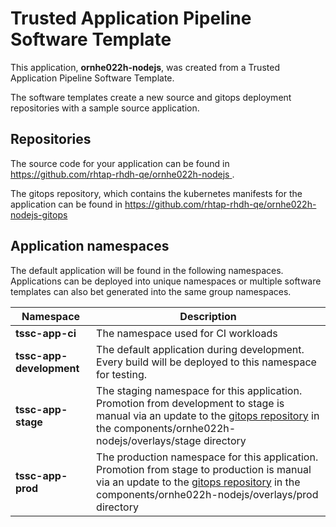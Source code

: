 # Trusted Application Pipeline Software Template

This application, **ornhe022h-nodejs**, was created from a Trusted Application Pipeline Software Template.

The software templates create a new source and gitops deployment repositories with a sample source application. 

## Repositories

The source code for your application can be found in [https://github.com/rhtap-rhdh-qe/ornhe022h-nodejs ](https://github.com/rhtap-rhdh-qe/ornhe022h-nodejs ).
 
The gitops repository, which contains the kubernetes manifests for the application can be found in 
[https://github.com/rhtap-rhdh-qe/ornhe022h-nodejs-gitops ](https://github.com/rhtap-rhdh-qe/ornhe022h-nodejs-gitops ) 

## Application namespaces 

The default application will be found in the following namespaces. Applications can be deployed into unique namespaces or multiple software templates can also bet generated into the same group namespaces.  

|  Namespace   |  Description   |  
| -------- | -------- |
| **tssc-app-ci** | The namespace used for CI workloads |
| **tssc-app-development** | The default application during development. Every build will be deployed to this namespace for testing. |
| **tssc-app-stage** | The staging namespace for this application. Promotion from development to stage is manual via an update to the [gitops repository](https://github.com/rhtap-rhdh-qe/ornhe022h-nodejs-gitops ) in the components/ornhe022h-nodejs/overlays/stage directory |
| **tssc-app-prod** | The production namespace for this application. Promotion from stage to production is manual via an update to the [gitops repository](https://github.com/rhtap-rhdh-qe/ornhe022h-nodejs-gitops ) in the components/ornhe022h-nodejs/overlays/prod directory |